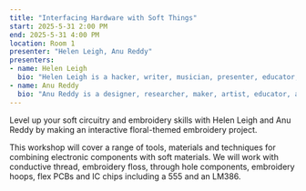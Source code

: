 ```yaml
---
title: "Interfacing Hardware with Soft Things"
start: 2025-5-31 2:00 PM
end: 2025-5-31 4:00 PM
location: Room 1
presenter: "Helen Leigh, Anu Reddy"
presenters:
- name: Helen Leigh
  bio: "Helen Leigh is a hacker, writer, musician, presenter, educator, artist & self-professed nerd. She is the author of The Crafty Kid’s Guide to DIY Electronics and the creator of the MINI·MU glove. Now Head of Community at Crowd Supply."
- name: Anu Reddy
  bio: "Anu Reddy is a designer, researcher, maker, artist, educator, and hacker. She melds historical and cultural craft practices into tech using knotty, patterny, algorithmic things."
---
```


Level up your soft circuitry and embroidery skills with Helen Leigh and Anu Reddy by making an interactive floral-themed embroidery project.

This workshop will cover a range of tools, materials and techniques for combining electronic components with soft materials. We will work with conductive thread, embroidery floss, through hole components, embroidery hoops, flex PCBs and IC chips including a 555 and an LM386.
